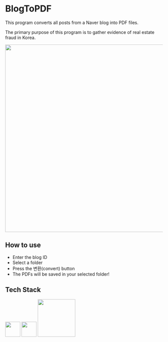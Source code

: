 ﻿# BlogToPDF

This program converts all posts from a Naver blog into PDF files.

The primary purpose of this program is to gather evidence of real estate fraud in Korea.

<img src="https://github.com/user-attachments/assets/7cbce7a8-b58b-45dd-9e74-229034c74b0f" width="600">

## How to use

- Enter the blog ID
- Select a folder
- Press the 변환(convert) button
- The PDFs will be saved in your selected folder!

## Tech Stack

<img src="https://github.com/user-attachments/assets/672aa80f-bf74-4974-b87a-c6b87b4dff5f" width="48">
<img src="https://github.com/user-attachments/assets/475a134b-f6aa-44ea-893a-38edc1700b36" width="48">
<img src="https://github.com/user-attachments/assets/10a414e9-3b79-44b9-825d-ae8087eb5417" width="120">
